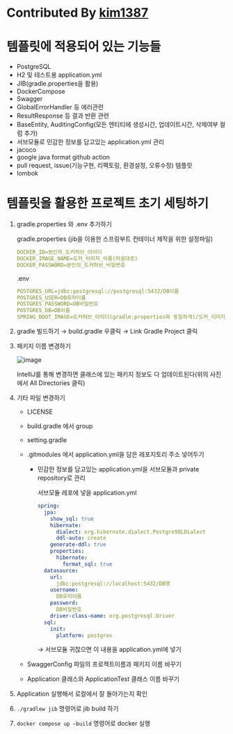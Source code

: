 # Contributed By [kim1387](https://github.com/kim1387)
# 템플릿에 적용되어 있는 기능들

- PostgreSQL
- H2 및 테스트용 application.yml
- JIB(gradle.properties을 활용)
- DockerCompose
- Swagger
- GlobalErrorHandler 등 에러관련
- ResultResponse 등 결과 반환 관련
- BaseEntity, AuditingConfig(모든 엔티티에 생성시간, 업데이트시간, 삭제여부 컬럼 추가)
- 서브모듈로 민감한 정보를 담고있는 application.yml 관리
- jacoco
- google java format github action
- pull request, issue(기능구현, 리팩토링, 환경설정, 오류수정) 템플릿
- lombok

# 템플릿을 활용한 프로젝트 초기 세팅하기

1. gradle.properties 와 .env 추가하기
    
    gradle.properties (jib을 이용한 스프링부트 컨테이너 제작을 위한 설정파일)
    
    ```yaml
    DOCKER_ID=본인의_도커허브_아이디
    DOCKER_IMAGE_NAME=도커_이미지_이름(마음대로)
    DOCKER_PASSWORD=본인의_도커허브_비밀번호
    ```
    
    .env
    
    ```yaml
    POSTGRES_URL=jdbc:postgresql://postgresql:5432/DB이름
    POSTGRES_USER=DB유저이름
    POSTGRES_PASSWORD=DB비밀번호
    POSTGRES_DB=DB이름
    SPRING_BOOT_IMAGE=도커허브_아이디(gradle.properties와 동일하게)/도커_이미지_이름(gradle.properties와 동일하게):latest
    ```
    
2. gradle 빌드하기 → build.gradle 우클릭 → Link Gradle Project 클릭
3. 패키지 이름 변경하기
    
    ![image](https://user-images.githubusercontent.com/108508730/205462313-f2112b66-058d-41ae-94c5-a79eb5662848.png)
    
    IntelliJ를 통해 변경하면 클래스에 있는 패키지 정보도 다 업데이트된다(위의 사진에서 All Directories 클릭)
    
4. 기타 파일 변경하기
    - LICENSE
    - build.gradle 에서 group
    - setting.gradle
    - .gitmodules 에서 application.yml을 담은 레포지토리 주소 넣어두기
        - 민감한 정보를 담고있는 application.yml을 서브모듈과 private repository로 관리
            
            서브모듈 레포에 넣을 application.yml
            
            ```yaml
            spring:
              jpa:
                show_sql: true
                hibernate:
                  dialect: org.hibernate.dialect.PostgreSQLDialect
                  ddl-auto: create
                generate-ddl: true
                properties:
                  hibernate:
                    format_sql: true
              datasource:
                url:
                  jdbc:postgresql://localhost:5432/DB명
                username:
                  DB유저이름
                password:
                  DB비밀번호
                driver-class-name: org.postgresql.Driver
              sql:
                init:
                  platform: postgres
            ```
            
            → 서브모듈 귀찮으면 이 내용을 application.yml에 넣기
            
    - SwaggerConfig 파일의 프로젝트이름과 패키지 이름 바꾸기
    - Application 클래스와 ApplicationTest 클래스 이름 바꾸기
5. Application 실행해서 로컬에서 잘 돌아가는지 확인
6. `./gradlew jib` 명령어로 jib build 하기
7. `docker compose up —build` 명령어로 docker 실행
